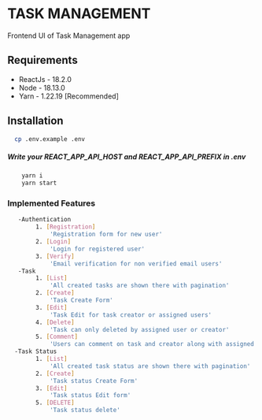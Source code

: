 # TASK MANAGEMENT

Frontend UI of Task Management app

## Requirements

* ReactJs - 18.2.0
* Node - 18.13.0
* Yarn - 1.22.19 [Recommended]

## Installation

```bash
  cp .env.example .env
```

##### Write your REACT_APP_API_HOST and REACT_APP_API_PREFIX in .env

```bash 
    yarn i 
    yarn start
```

### Implemented Features

```bash
   -Authentication
        1. [Registration] 
            'Registration form for new user'
        2. [Login] 
            'Login for registered user' 
        3. [Verify]  
            'Email verification for non verified email users'
   -Task
        1. [List] 
            'All created tasks are shown there with pagination'
        2. [Create] 
            'Task Create Form'
        3. [Edit]  
            'Task Edit for task creator or assigned users'
        4. [Delete]
            'Task can only deleted by assigned user or creator'
        5. [Comment]
            'Users can comment on task and creator along with assigned users will get notification'
  -Task Status
        1. [List] 
            'All created task status are shown there with pagination'
        2. [Create] 
            'Task status Create Form'
        3. [Edit]  
            'Task status Edit form'
        5. [DELETE]  
            'Task status delete'
```